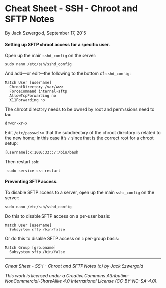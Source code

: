 # Cheat Sheet - SSH - Chroot and SFTP Notes

By Jack Szwergold, September 17, 2015

#### Setting up SFTP chroot access for a specific user.

Open up the main `sshd_config` on the server:

    sudo nano /etc/ssh/sshd_config

And add—or edit—the following to the bottom of `sshd_config`:

	Match User [username]
	  ChrootDirectory /var/www
	  ForceCommand internal-sftp
	  AllowTcpForwarding no
	  X11Forwarding no

The chroot directory needs to be owned by root and permissions need to be:

    drwxr-xr-x

Edit `/etc/passwd` so that the subdirectory of the chroot directory is related to the new home; in this case it’s `/` since that is the correct root for a chroot setup:

    [username]:x:1005:33::/:/bin/bash

Then restart `ssh`:

     sudo service ssh restart

#### Preventing SFTP access.

To disable SFTP access to a server, open up the main `sshd_config` on the server:

    sudo nano /etc/ssh/sshd_config

Do this to disable SFTP access on a per-user basis:

	Match User [username]
	  Subsystem sftp /bin/false

Or do this to disable SFTP access on a per-group basis:

	Match Group [groupname]
	  Subsystem sftp /bin/false

***

*Cheat Sheet - SSH - Chroot and SFTP Notes (c) by Jack Szwergold*

*This work is licensed under a Creative Commons Attribution-NonCommercial-ShareAlike 4.0 International License (CC-BY-NC-SA-4.0).*